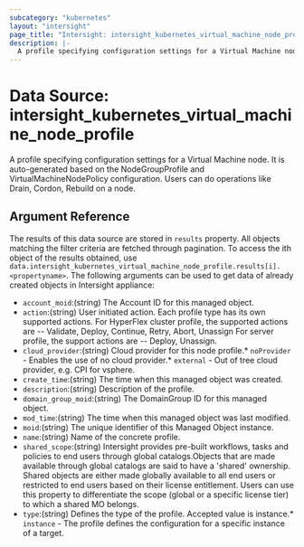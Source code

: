 ```yaml
---
subcategory: "kubernetes"
layout: "intersight"
page_title: "Intersight: intersight_kubernetes_virtual_machine_node_profile"
description: |-
  A profile specifying configuration settings for a Virtual Machine node. It is auto-generated based on the NodeGroupProfile and VirtualMachineNodePolicy configuration. Users can do operations like Drain, Cordon, Rebuild on a node.
---
```


# Data Source: intersight_kubernetes_virtual_machine_node_profile
A profile specifying configuration settings for a Virtual Machine node. It is auto-generated based on the NodeGroupProfile and VirtualMachineNodePolicy configuration. Users can do operations like Drain, Cordon, Rebuild on a node.
## Argument Reference
The results of this data source are stored in `results` property.
All objects matching the filter criteria are fetched through pagination.
To access the ith object of the results obtained, use `data.intersight_kubernetes_virtual_machine_node_profile.results[i].<propertyname>`.
The following arguments can be used to get data of already created objects in Intersight appliance:
* `account_moid`:(string) The Account ID for this managed object. 
* `action`:(string) User initiated action. Each profile type has its own supported actions. For HyperFlex cluster profile, the supported actions are -- Validate, Deploy, Continue, Retry, Abort, Unassign For server profile, the support actions are -- Deploy, Unassign. 
* `cloud_provider`:(string) Cloud provider for this node profile.* `noProvider` - Enables the use of no cloud provider.* `external` - Out of tree cloud provider, e.g. CPI for vsphere. 
* `create_time`:(string) The time when this managed object was created. 
* `description`:(string) Description of the profile. 
* `domain_group_moid`:(string) The DomainGroup ID for this managed object. 
* `mod_time`:(string) The time when this managed object was last modified. 
* `moid`:(string) The unique identifier of this Managed Object instance. 
* `name`:(string) Name of the concrete profile. 
* `shared_scope`:(string) Intersight provides pre-built workflows, tasks and policies to end users through global catalogs.Objects that are made available through global catalogs are said to have a 'shared' ownership. Shared objects are either made globally available to all end users or restricted to end users based on their license entitlement. Users can use this property to differentiate the scope (global or a specific license tier) to which a shared MO belongs. 
* `type`:(string) Defines the type of the profile. Accepted value is instance.* `instance` - The profile defines the configuration for a specific instance of a target. 
 